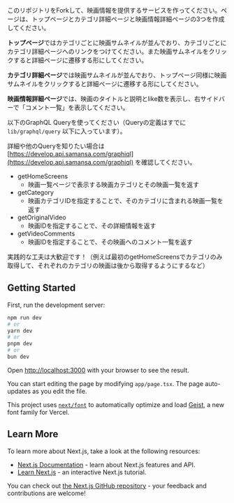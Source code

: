 このリポジトリをForkして、映画情報を提供するサービスを作ってください。ページは、トップページとカテゴリ詳細ページと映画情報詳細ページの3つを作成してください。

**トップページ**ではカテゴリごとに映画サムネイルが並んでおり、カテゴリごとにカテゴリ詳細ページへのリンクをつけてください。また映画サムネイルをクリックすると詳細ページに遷移する形にしてください。

**カテゴリ詳細ページ**では映画サムネイルが並んでおり、トップページ同様に映画サムネイルをクリックすると詳細ページに遷移する形にしてください。

**映画情報詳細ページ**では、映画のタイトルと説明とlike数を表示し、右サイドバーで「コメント一覧」を表示してください。

以下のGraphQL Queryを使ってください（Queryの定義はすでに `lib/graphql/query` 以下に入っています）。

詳細や他のQueryを知りたい場合は [https://develop.api.samansa.com/graphiql](https://develop.api.samansa.com/graphiql) を確認してください。

- getHomeScreens
  - 映画一覧ページで表示する映画カテゴリとその映画一覧を返す
- getCategory
  - 映画カテゴリIDを指定することで、そのカテゴリに含まれる映画一覧を返す
- getOriginalVideo
  - 映画IDを指定することで、その詳細情報を返す
- getVideoComments
  - 映画IDを指定することで、その映画へのコメント一覧を返す

実践的な工夫は大歓迎です！（例えば最初のgetHomeScreensでカテゴリのみ取得して、それぞれのカテゴリの映画は後から取得するようにするなど）

## Getting Started

First, run the development server:

```bash
npm run dev
# or
yarn dev
# or
pnpm dev
# or
bun dev
```

Open [http://localhost:3000](http://localhost:3000) with your browser to see the result.

You can start editing the page by modifying `app/page.tsx`. The page auto-updates as you edit the file.

This project uses [`next/font`](https://nextjs.org/docs/app/building-your-application/optimizing/fonts) to automatically optimize and load [Geist](https://vercel.com/font), a new font family for Vercel.

## Learn More

To learn more about Next.js, take a look at the following resources:

- [Next.js Documentation](https://nextjs.org/docs) - learn about Next.js features and API.
- [Learn Next.js](https://nextjs.org/learn) - an interactive Next.js tutorial.

You can check out [the Next.js GitHub repository](https://github.com/vercel/next.js) - your feedback and contributions are welcome!
